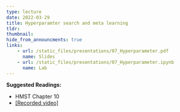 ```yaml
---
type: lecture
date: 2022-03-29
title: Hyperparamter search and meta learning
tldr: 
thumbnail: 
hide_from_announcments: true
links: 
    - url: /static_files/presentations/07_Hyperparameter.pdf
      name: Slides
    - url: /static_files/presentations/07_Hyperparameter.ipynb
      name: Lab
---
```

**Suggested Readings:**
- HMST Chapter 10
- [[Recorded video]](https://youtube.com/playlist?list=PLHNZtBNWQ-87Rt4vmYH_Kor7_slPnbKex)

